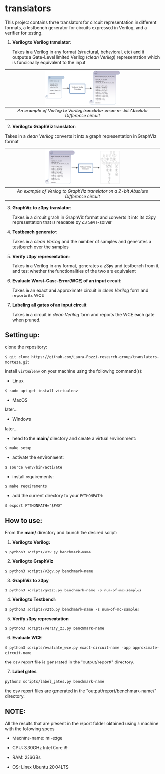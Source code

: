 # translators

This project contains three translators for circuit representation in different formats, a testbench generator for circuits expressed in Verilog, and a verifier for testing.

1. **Verilog to Verilog translator**: 

   Takes in a Verilog in any format (structural, behavioral, etc) and it outputs a Gate-Level limited Verilog (_clean Verilog_) representation which is funcionally equivalent to the input
   
   
   
  |<img src="readme/v2v.png" width=50% height=50%>|
  |:--:|
  | *An example of Verilog to Verilog translator on an m-bit Absolute Difference circuit* |
  
  


2. **Verilog to GraphViz translator**:

Takes in a _clean Verilog_ converts it into a graph representation in GraphViz format

|<img src="readme/v2gv.png" width=50% height=50%>|
|:--:|
| *An example of Verilog to GraphViz translator on a 2-bit Absolute Difference circuit* |
   
   
   
3. **GraphViz to z3py translator**: 
   
   Takes in a circuit graph in GraphViz format and converts it into its z3py representation that is readable by Z3 SMT-solver
   
   
   
4. **Testbench generator**: 
   
   Takes in a _clean Verilog_ and the number of samples and generates a testbench over the samples
     
   
   
5. **Verify z3py representation**: 

   Takes in a Verilog in any format, generates a z3py and testbench from it, and test whether the functionalities of the two are equivalent
   
   
   
6. **Evaluate Worst-Case-Error(WCE) of an input circuit**:

   
   Takes in an exact and approximate circuit in _clean Verilog_ form and reports its WCE
   
   
   
7. **Labeling all gates of an input circuit**

   Takes in a circuit in _clean Verilog_ form and reports the WCE each gate when pruned. 

## Setting up:

clone the repository:

`$ git clone https://github.com/Laura-Pozzi-research-group/translators-morteza.git`

install `virtualenv` on your machine using the following command(s):

- Linux

`$ sudo apt-get install virtualenv`

- MacOS

later... 

- Windows

later...



- head to the **main/** directory and create a virtual environment:

`$ make setup`

- activate the environment:

`$ source venv/bin/activate`


- install requirements:

`$ make requirements`


- add the current directory to your `PYTHONPATH`:

`$ export PYTHONPATH="$PWD"`




## How to use:

From the **main/** directory and launch the desired script:

1) **Verilog to Verilog:**

`$ python3 scripts/v2v.py benchmark-name`

2) **Verilog to GraphViz**

`$ python3 scripts/v2gv.py benchmark-name`


3) **GraphViz to z3py**

`$ python3 scripts/gv2z3.py benchmark-name -s num-of-mc-samples`

4) **Verilog to Testbench**

`$ python3 scripts/v2tb.py benchmark-name -s num-of-mc-samples`

5) **Verify z3py representation**

`$ python3 scripts/verify_z3.py benchmark-name`

6) **Evaluate WCE**

`$ python3 scripts/evaluate_wce.py exact-circuit-name -app approximate-circuit-name`

the csv report file is generated in the "output/report/" directory. 

7) **Label gates**

`python3 scripts/label_gates.py benchmark-name`

the csv report files are generated in the "output/report/benchmark-name/" directory.


## NOTE:

All the results that are present in the report folder obtained using a machine with the following specs:

- Machine-name: ml-edge

- CPU: 3.30GHz Intel Core i9

- RAM: 256GBs

- OS: Linux Ubuntu 20.04LTS
